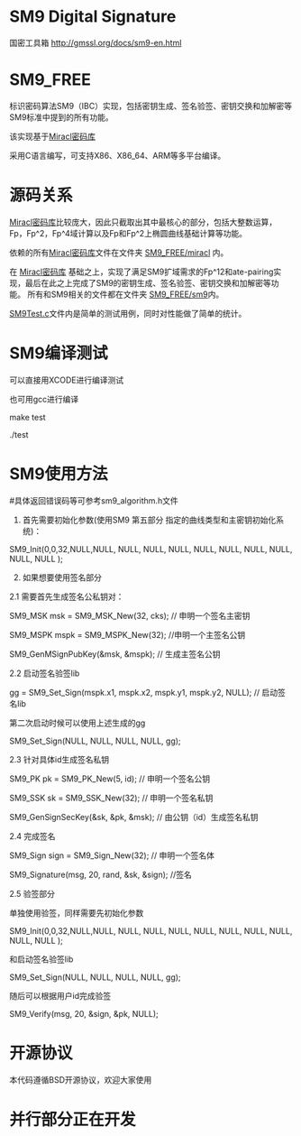 # SM9 Digital Signature
国密工具箱 http://gmssl.org/docs/sm9-en.html

# SM9_FREE

标识密码算法SM9（IBC）实现，包括密钥生成、签名验签、密钥交换和加解密等SM9标准中提到的所有功能。

该实现基于[Miracl密码库](https://github.com/miracl/MIRACL)

采用C语言编写，可支持X86、X86_64、ARM等多平台编译。

# 源码关系
 [Miracl密码库](https://github.com/miracl/MIRACL)比较庞大，因此只截取出其中最核心的部分，包括大整数运算，Fp，Fp^2，Fp^4域计算以及Fp和Fp^2上椭圆曲线基础计算等功能。

依赖的所有[Miracl密码库](https://github.com/miracl/MIRACL)文件在文件夹 [SM9_FREE/miracl](https://github.com/songgeng87/SM9_FREE/tree/master/SM9_FREE/miracl) 内。

在 [Miracl密码库](https://github.com/miracl/MIRACL) 基础之上，实现了满足SM9扩域需求的Fp^12和ate-pairing实现，最后在此之上完成了SM9的密钥生成、签名验签、密钥交换和加解密等功能。
所有和SM9相关的文件都在文件夹 [SM9_FREE/sm9](https://github.com/songgeng87/SM9_FREE/tree/master/SM9_FREE/sm9)内。

[SM9Test.c](https://github.com/songgeng87/SM9_FREE/tree/master/SM9_FREE/SM9Test.c)文件内是简单的测试用例，同时对性能做了简单的统计。

# SM9编译测试
可以直接用XCODE进行编译测试

也可用gcc进行编译

make test

./test

# SM9使用方法
#具体返回错误码等可参考sm9_algorithm.h文件

1. 首先需要初始化参数(使用SM9 第五部分 指定的曲线类型和主密钥初始化系统)：

SM9_Init(0,0,32,NULL,NULL, NULL, NULL, NULL, NULL, NULL, NULL, NULL, NULL, NULL );

2. 如果想要使用签名部分

2.1 需要首先生成签名公私钥对：

SM9_MSK msk = SM9_MSK_New(32, cks);  // 申明一个签名主密钥

SM9_MSPK mspk = SM9_MSPK_New(32);   //申明一个主签名公钥

SM9_GenMSignPubKey(&msk, &mspk);  // 生成主签名公钥

2.2 启动签名验签lib

gg = SM9_Set_Sign(mspk.x1, mspk.x2, mspk.y1, mspk.y2, NULL); // 启动签名lib

第二次启动时候可以使用上述生成的gg

SM9_Set_Sign(NULL, NULL, NULL, NULL, gg);

2.3 针对具体id生成签名私钥

SM9_PK pk = SM9_PK_New(5, id);       // 申明一个签名公钥

SM9_SSK sk = SM9_SSK_New(32);            // 申明一个签名私钥
       
SM9_GenSignSecKey(&sk, &pk, &msk); // 由公钥（id）生成签名私钥

2.4 完成签名

SM9_Sign sign = SM9_Sign_New(32);   // 申明一个签名体

SM9_Signature(msg, 20, rand, &sk, &sign); //签名

2.5 验签部分

单独使用验签，同样需要先初始化参数

SM9_Init(0,0,32,NULL,NULL, NULL, NULL, NULL, NULL, NULL, NULL, NULL, NULL, NULL );

和启动签名验签lib

SM9_Set_Sign(NULL, NULL, NULL, NULL, gg);

随后可以根据用户id完成验签

SM9_Verify(msg, 20, &sign, &pk, NULL);

# 开源协议
本代码遵循BSD开源协议，欢迎大家使用

# 并行部分正在开发
